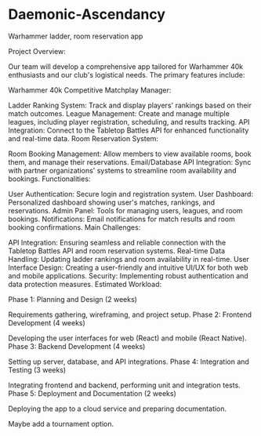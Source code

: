 # Daemonic-Ascendancy
Warhammer ladder, room reservation app

Project Overview:

Our team will develop a comprehensive app tailored for Warhammer 40k enthusiasts and our club's logistical needs. The primary features include:

Warhammer 40k Competitive Matchplay Manager:

Ladder Ranking System: Track and display players' rankings based on their match outcomes.
League Management: Create and manage multiple leagues, including player registration, scheduling, and results tracking.
API Integration: Connect to the Tabletop Battles API for enhanced functionality and real-time data.
Room Reservation System:

Room Booking Management: Allow members to view available rooms, book them, and manage their reservations.
Email/Database API Integration: Sync with partner organizations' systems to streamline room availability and bookings.
Functionalities:

User Authentication: Secure login and registration system.
User Dashboard: Personalized dashboard showing user's matches, rankings, and reservations.
Admin Panel: Tools for managing users, leagues, and room bookings.
Notifications: Email notifications for match results and room booking confirmations.
Main Challenges:

API Integration: Ensuring seamless and reliable connection with the Tabletop Battles API and room reservation systems.
Real-time Data Handling: Updating ladder rankings and room availability in real-time.
User Interface Design: Creating a user-friendly and intuitive UI/UX for both web and mobile applications.
Security: Implementing robust authentication and data protection measures.
Estimated Workload:

Phase 1: Planning and Design (2 weeks)

Requirements gathering, wireframing, and project setup.
Phase 2: Frontend Development (4 weeks)

Developing the user interfaces for web (React) and mobile (React Native).
Phase 3: Backend Development (4 weeks)

Setting up server, database, and API integrations.
Phase 4: Integration and Testing (3 weeks)

Integrating frontend and backend, performing unit and integration tests.
Phase 5: Deployment and Documentation (2 weeks)

Deploying the app to a cloud service and preparing documentation.


Maybe add a tournament option.
